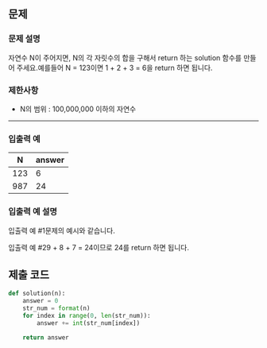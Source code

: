 ## 문제

### **문제 설명**

자연수 N이 주어지면, N의 각 자릿수의 합을 구해서 return 하는 solution 함수를 만들어 주세요.예를들어 N = 123이면 1 + 2 + 3 = 6을 return 하면 됩니다.

### 제한사항

- N의 범위 : 100,000,000 이하의 자연수

---

### 입출력 예

| N | answer |
| --- | --- |
| 123 | 6 |
| 987 | 24 |

### 입출력 예 설명

입출력 예 #1문제의 예시와 같습니다.

입출력 예 #29 + 8 + 7 = 24이므로 24를 return 하면 됩니다.

## 제출 코드

```python
def solution(n):
    answer = 0
    str_num = format(n)
    for index in range(0, len(str_num)):
        answer += int(str_num[index])

    return answer
```